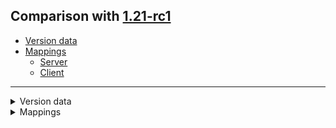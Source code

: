 ## Comparison with [1.21-rc1](https://github.com/PixiGeko/Minecraft-generated-data/tree/1.21-rc1)

- [Version data](#version-data)
- [Mappings](#mappings)
  - [Server](#server)
  - [Client](#client)

<hr/>
<details><summary>Version data</summary>
<table><tr><th></th><th align="left">1.21-rc1</th><th>1.21</th></tr><tr><td>World version</td><td><code>3952</code></td><td><code>3953</code></td></tr><tr><td>Protocol version</td><td><code>1073742027</code></td><td><code>767</code></td></tr></table>
</details>
<details><summary>Mappings</summary>
<h2>Server</h2>




































































































































































































































































































































































































































































































































































































































































































































































































































































































































































































































































































































































































































































































































































































































































































































































































































































































































































































































































































































































































































































































































































































































































































































































































































































































































































































































































































































































































































































































































































































































































































































































































<h2>Client</h2>
</details>